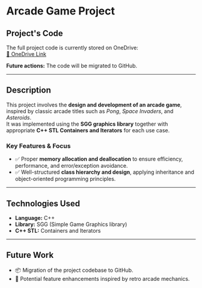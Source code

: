 # Arcade Game Project

## Project's Code
The full project code is currently stored on OneDrive:  
[🔗 OneDrive Link](https://1drv.ms/u/s!AjADZAz6_Af3smG-poNN7jAIBBva?e=RxXKL7)

**Future actions:** The code will be migrated to GitHub.

---

## Description
This project involves the **design and development of an arcade game**, inspired by classic arcade titles such as *Pong*, *Space Invaders*, and *Asteroids*.  
It was implemented using the **SGG graphics library** together with appropriate **C++ STL Containers and Iterators** for each use case.

### Key Features & Focus
- ✅ Proper **memory allocation and deallocation** to ensure efficiency, performance, and error/exception avoidance.  
- ✅ Well-structured **class hierarchy and design**, applying inheritance and object-oriented programming principles.  

---

## Technologies Used
- **Language:** C++  
- **Library:** SGG (Simple Game Graphics library)  
- **C++ STL:** Containers and Iterators  

---

## Future Work
- 📦 Migration of the project codebase to GitHub.  
- 🚀 Potential feature enhancements inspired by retro arcade mechanics.  
